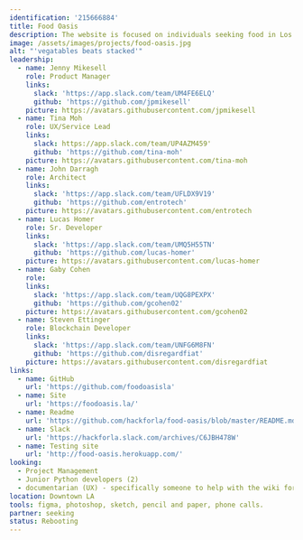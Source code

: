 ```yaml
---
identification: '215666884'
title: Food Oasis
description: The website is focused on individuals seeking food in Los Angeles who need an up-to-date resource about food pantries and meals. Our mission is to update the existing website, foodoasis.la with a simplified UI and verified data.  Future development goals include creating functionality for referral services that will allow the end user to annotate and update listings through a peer verification system.
image: /assets/images/projects/food-oasis.jpg
alt: "'vegatables beats stacked'"
leadership:
  - name: Jenny Mikesell
    role: Product Manager
    links:
      slack: 'https://app.slack.com/team/UM4FE6ELQ'
      github: 'https://github.com/jpmikesell'
    picture: https://avatars.githubusercontent.com/jpmikesell
  - name: Tina Moh
    role: UX/Service Lead
    links:
      slack: https://app.slack.com/team/UP4AZM459'
      github: 'https://github.com/tina-moh'
    picture: https://avatars.githubusercontent.com/tina-moh
  - name: John Darragh
    role: Architect
    links:
      slack: 'https://app.slack.com/team/UFLDX9V19'
      github: 'https://github.com/entrotech'
    picture: https://avatars.githubusercontent.com/entrotech
  - name: Lucas Homer
    role: Sr. Developer
    links:
      slack: 'https://app.slack.com/team/UMQ5H55TN'
      github: 'https://github.com/lucas-homer'
    picture: https://avatars.githubusercontent.com/lucas-homer
  - name: Gaby Cohen
    role:
    links:
      slack: 'https://app.slack.com/team/UQG8PEXPX'
      github: 'https://github.com/gcohen02'
    picture: https://avatars.githubusercontent.com/gcohen02
  - name: Steven Ettinger
    role: Blockchain Developer
    links:
      slack: 'https://app.slack.com/team/UNFG6M8FN'
      github: 'https://github.com/disregardfiat'
    picture: https://avatars.githubusercontent.com/disregardfiat
links:
  - name: GitHub
    url: 'https://github.com/foodoasisla'
  - name: Site
    url: 'https://foodoasis.la/'
  - name: Readme
    url: 'https://github.com/hackforla/food-oasis/blob/master/README.md'
  - name: Slack
    url: 'https://hackforla.slack.com/archives/C6JBH478W'
  - name: Testing site
    url: 'http://food-oasis.herokuapp.com/'
looking:
  - Project Management
  - Junior Python developers (2)
  - documentarian (UX) - specifically someone to help with the wiki for onboarding and communicating to stake holders what the project is about
location: Downtown LA
tools: figma, photoshop, sketch, pencil and paper, phone calls.
partner: seeking
status: Rebooting
---
```

